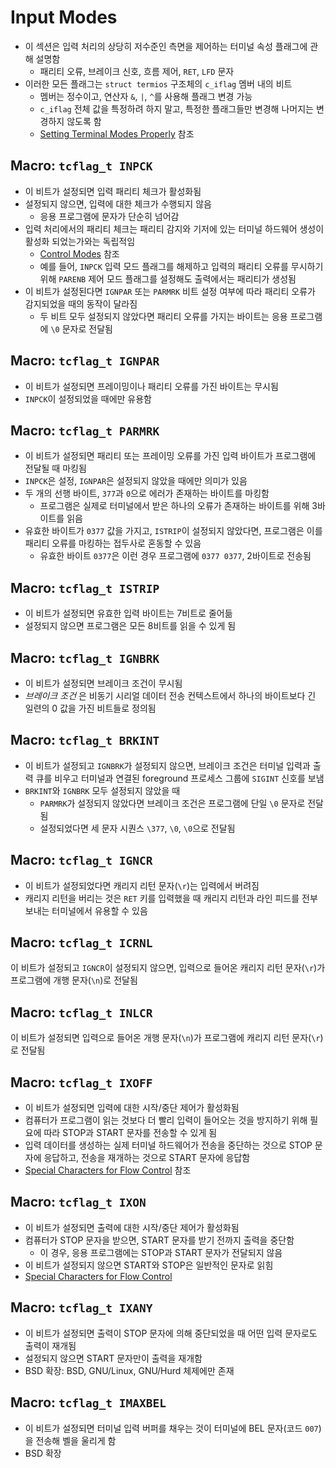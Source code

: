 # Input Modes

- 이 섹션은 입력 처리의 상당히 저수준인 측면을 제어하는 터미널 속성 플래그에 관해 설명함
  - 패리티 오류, 브레이크 신호, 흐름 제어, `RET`, `LFD` 문자
- 이러한 모든 플래그는 `struct termios` 구조체의 `c_iflag` 멤버 내의 비트
  - 멤버는 정수이고, 연산자 `&`, `|`, `^`를 사용해 플래그 변경 가능
  - `c_iflag` 전체 값을 특정하려 하지 말고, 특정한 플래그들만 변경해 나머지는 변경하지 않도록 함
  - [Setting Terminal Modes Properly](https://sourceware.org/glibc/manual/2.40/html_node/Setting-Modes.html) 참조

## Macro: `tcflag_t INPCK`

- 이 비트가 설정되면 입력 패리티 체크가 활성화됨
- 설정되지 않으면, 입력에 대한 체크가 수행되지 않음
  - 응용 프로그램에 문자가 단순히 넘어감
- 입력 처리에서의 패리티 체크는 패리티 감지와 기저에 있는 터미널 하드웨어 생성이 활성화 되었는가와는 독립적임
  - [Control Modes](https://sourceware.org/glibc/manual/2.40/html_node/Control-Modes.html) 참조
  - 예를 들어, `INPCK` 입력 모드 플래그를 해제하고 입력의 패리티 오류를 무시하기 위해 `PARENB` 제어 모드 플래그를 설정해도 출력에서는 패리티가 생성됨
- 이 비트가 설정된다면 `IGNPAR` 또는 `PARMRK` 비트 설정 여부에 따라 패리티 오류가 감지되었을 때의 동작이 달라짐
  - 두 비트 모두 설정되지 않았다면 패리티 오류를 가지는 바이트는 응용 프로그램에 `\0` 문자로 전달됨

## Macro: `tcflag_t IGNPAR`

- 이 비트가 설정되면 프레이밍이나 패리티 오류를 가진 바이트는 무시됨
- `INPCK`이 설정되었을 때에만 유용함

## Macro: `tcflag_t PARMRK`

- 이 비트가 설정되면 패리티 또는 프레이밍 오류를 가진 입력 바이트가 프로그램에 전달될 때 마킹됨
- `INPCK`은 설정, `IGNPAR`은 설정되지 않았을 때에만 의미가 있음
- 두 개의 선행 바이트, `377`과 `0`으로 에러가 존재하는 바이트를 마킹함
  - 프로그램은 실제로 터미널에서 받은 하나의 오류가 존재하는 바이트를 위해 3바이트를 읽음
- 유효한 바이트가 `0377` 값을 가지고, `ISTRIP`이 설정되지 않았다면, 프로그램은 이를 패리티 오류를 마킹하는 접두사로 혼동할 수 있음
  - 유효한 바이트 `0377`은 이런 경우 프로그램에 `0377 0377`, 2바이트로 전송됨

## Macro: `tcflag_t ISTRIP`

- 이 비트가 설정되면 유효한 입력 바이트는 7비트로 줄어듦
- 설정되지 않으면 프로그램은 모든 8비트를 읽을 수 있게 됨

## Macro: `tcflag_t IGNBRK`

- 이 비트가 설정되면 브레이크 조건이 무시됨
- *브레이크 조건* 은 비동기 시리얼 데이터 전송 컨텍스트에서 하나의 바이트보다 긴 일련의 0 값을 가진 비트들로 정의됨

## Macro: `tcflag_t BRKINT`

- 이 비트가 설정되고 `IGNBRK`가 설정되지 않으면, 브레이크 조건은 터미널 입력과 출력 큐를 비우고 터미널과 연결된 foreground 프로세스 그룹에 `SIGINT` 신호를 보냄
- `BRKINT`와 `IGNBRK` 모두 설정되지 않았을 때
  - `PARMRK`가 설정되지 않았다면 브레이크 조건은 프로그램에 단일 `\0` 문자로 전달됨
  - 설정되었다면 세 문자 시퀀스 `\377`, `\0`, `\0`으로 전달됨

## Macro: `tcflag_t IGNCR`

- 이 비트가 설정되었다면 캐리지 리턴 문자(`\r`)는 입력에서 버려짐
- 캐리지 리턴을 버리는 것은 `RET` 키를 입력했을 때 캐리지 리턴과 라인 피드를 전부 보내는 터미널에서 유용할 수 있음

## Macro: `tcflag_t ICRNL`

이 비트가 설정되고 `IGNCR`이 설정되지 않으면, 입력으로 들어온 캐리지 리턴 문자(`\r`)가 프로그램에 개행 문자(`\n`)로 전달됨

## Macro: `tcflag_t INLCR`

이 비트가 설정되면 입력으로 들어온 개행 문자(`\n`)가 프로그램에 캐리지 리턴 문자(`\r`)로 전달됨

## Macro: `tcflag_t IXOFF`

- 이 비트가 설정되면 입력에 대한 시작/중단 제어가 활성화됨
- 컴퓨터가 프로그램이 읽는 것보다 더 빨리 입력이 들어오는 것을 방지하기 위해 필요에 따라 STOP과 START 문자를 전송할 수 있게 됨
- 입력 데이터를 생성하는 실제 터미널 하드웨어가 전송을 중단하는 것으로 STOP 문자에 응답하고, 전송을 재개하는 것으로 START 문자에 응답함
- [Special Characters for Flow Control](https://sourceware.org/glibc/manual/2.40/html_node/Start_002fStop-Characters.html) 참조

## Macro: `tcflag_t IXON`

- 이 비트가 설정되면 출력에 대한 시작/중단 제어가 활성화됨
- 컴퓨터가 STOP 문자을 받으면, START 문자를 받기 전까지 출력을 중단함
  - 이 경우, 응용 프로그램에는 STOP과 START 문자가 전달되지 않음
- 이 비트가 설정되지 않으면 START와 STOP은 일반적인 문자로 읽힘
- [Special Characters for Flow Control](https://sourceware.org/glibc/manual/2.40/html_node/Start_002fStop-Characters.html)

## Macro: `tcflag_t IXANY`

- 이 비트가 설정되면 출력이 STOP 문자에 의해 중단되었을 때 어떤 입력 문자로도 출력이 재개됨
- 설정되지 않으면 START 문자만이 출력을 재개함
- BSD 확장: BSD, GNU/Linux, GNU/Hurd 체제에만 존재

## Macro: `tcflag_t IMAXBEL`

- 이 비트가 설정되면 터미널 입력 버퍼를 채우는 것이 터미널에 BEL 문자(코드 `007`)을 전송해 벨을 울리게 함
- BSD 확장
